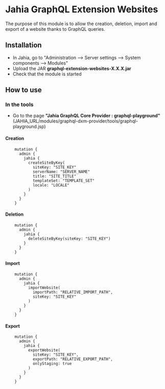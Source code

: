 # Jahia GraphQL Extension Websites

The purpose of this module is to allow the creation, deletion, import and export of a website thanks to GraphQL queries.

## Installation

- In Jahia, go to "Administration --> Server settings --> System components --> Modules"
- Upload the JAR **graphql-extension-websites-X.X.X.jar**
- Check that the module is started

## How to use
### In the tools

- Go to the page **"Jahia GraphQL Core Provider : graphql-playground"** (JAHIA_URL/modules/graphql-dxm-provider/tools/graphql-playground.jsp)

#### Creation
```
    mutation {
      admin {
        jahia {
          createSiteByKey(
            siteKey: "SITE_KEY"
            serverName: "SERVER_NAME"
            title: "SITE_TITLE"
            templateSet: "TEMPLATE_SET"
            locale: "LOCALE"
          )
        }
      }
    }
```
#### Deletion
```
    mutation {
      admin {
        jahia {
          deleteSiteByKey(siteKey: "SITE_KEY")
        }
      }
    }
```
#### Import
```
    mutation {
      admin {
        jahia {
          importWebsite(
            importPath: "RELATIVE_IMPORT_PATH",
            siteKey: "SITE_KEY"
          )
        }
      }
    }
```
#### Export
```
    mutation {
      admin {
        jahia {
          exportWebsite(
            siteKey: "SITE_KEY",
            exportPath: "RELATIVE_EXPORT_PATH",
            onlyStaging: true
          )
        }
      }
    }
```
